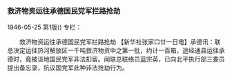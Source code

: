 ### 救济物资运往承德国民党军拦路抢劫

1946-05-25
第1版()
专栏：

　　救济物资运往承德国民党军拦路抢劫
    【新华社张家口廿一日电】承德讯：联总决定运往热河解放区一千吨救济物资中之第一批，约计一百箱，途经通县运往承德时，竟被该地国民党军非法扣留。闻联总联络员蓝宗英，已向北平执行部三委员提出备忘录，抗议国党军此种非法抢劫行为。
